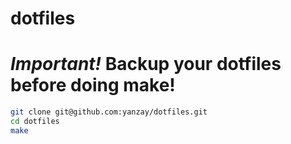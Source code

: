 # dotfiles

# *Important!* Backup your dotfiles before doing make!
```bash
git clone git@github.com:yanzay/dotfiles.git
cd dotfiles
make
```

